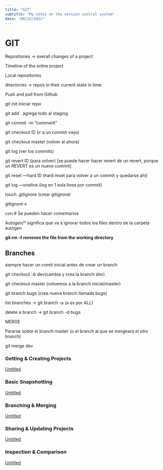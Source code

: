 ```yaml
---
title: "GIT"
subtitle: "My notes on the version control system"
date: "09/22/2022"
---
```


# GIT

Repositories → overall changes of a project

Timeline of the entire project

Local repositories

directories → repos in their current state in time. 

Push and pull from Github

git init iniciar repo

git add . agrega todo al staging

git commit -m “comment”

git checkout ID (ir a un commit viejo)

git checkout master (volver al ahora)

git log (ver los commits)

git revert ID (para volver) [se puede hacer hacer revert de un revert, porque un REVERT es un nuevo commit]

git reset —hard ID (hard reset para volver a un commit y quedarse ahi)

git log —oneline (log en 1 sola linea por commit)

touch .gitignore (crear gitignore)

gitignore→

con # Se pueden hacer comentarios

Autogen/*  significa que va a ignorar todos los files dentro de la carpeta autogen 

**git rm -f removes the file from the working directory**

## Branches

siempre hacer un comit inicial antes de crear un branch

git checkout -b dev(cambia y crea la branch dev)

git checkout master (volvemos a la branch inicial/master)

git branch bugs (crea nueva branch llamada bugs)

list branches → git branch -a (a es por ALL)

delete a branch → git branch -d bugs 

MERGE

Pararse sobre el branch master (o el branch al que se mergeará el otro branch)

git merge dev

### **Getting & Creating Projects**

[Untitled](https://www.notion.so/9a5f24e72982488dadb0c5714b220758)

### **Basic Snapshotting**

[Untitled](https://www.notion.so/0d7f2298b0f448718ee9227d0a2dabda)

### **Branching & Merging**

[Untitled](https://www.notion.so/5c04eb55077148148c13728f6e305781)

### **Sharing & Updating Projects**

[Untitled](https://www.notion.so/a2993d79c0894d1d984ffedf82ec3a0d)

### **Inspection & Comparison**

[Untitled](https://www.notion.so/f18c925e1d21471995178dcd078f7c74)